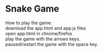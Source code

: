 # Snake Game
How to play the game:  
download the app.html and app.js files  
open app.html in chrome/firefox  
play the game with the arrows keys.   
paused/restart the game with the space key.


